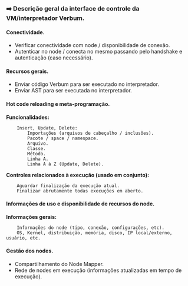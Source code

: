 ### :arrow_right: Descrição geral da interface de controle da VM/interpretador Verbum.

#### Conectividade.
- Verificar conectividade com node / disponibilidade de conexão.
- Autenticar no node / conecta no mesmo passando pelo handshake e autenticação (caso necessário).


#### Recursos gerais.
- Enviar código Verbum para ser executado no interpretador.
- Enviar AST para ser executada no interpretador.


#### Hot code reloading e meta-programação.

<b>Funcionalidades:</b>
```
    Insert, Update, Delete:
        Importações (arquivos de cabeçalho / inclusões).
        Pacote / space / namespace.
        Arquivo.
        Classe.
        Método.
        Linha A.
        Linha A à Z (Update, Delete).
```

<b>Controles relacionados à execução (usado em conjunto):</b>
```
    Aguardar finalização da execução atual.
    Finalizar abrutamente todas execuções em aberto.
```


#### Informações de uso e disponibilidade de recursos do node.

<b>Informações gerais:</b>
```
    Informações do node (tipo, conexão, configurações, etc).
    OS, Kernel, distribuição, memória, disco, IP local/externo, usuário, etc.
```


#### Gestão dos nodes.

- Compartilhamento do Node Mapper.
- Rede de nodes em execução (informações atualizadas em tempo de execução).


